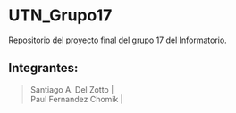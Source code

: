 # UTN_Grupo17
Repositorio del proyecto final del grupo 17 del Informatorio.
## Integrantes:
> Santiago A. Del Zotto   |  
> Paul Fernandez Chomik   |
>
